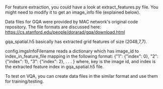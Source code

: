 For feature extraction, you could have a look at extract_features.py file. You might need to modify it to get an image_info file (explained below).  

Data files for GQA were provided by MAC network's original code repository. The file formats are discussed here: https://cs.stanford.edu/people/dorarad/gqa/download.html

gqa_spatial.h5 basically has extracted grid features of size (2048,7,7). 

config.imgsInfoFilename reads a dictionary which has image_id to index_in_feature_file mapping in the following format:
{"1": {"index": 0},
 "2": {"index": 1}, 
"3": {"index": 2},
.
.
.
}
where, key is the image id, and index is the extracted feature index in gqa_spatial.h5 file. 

To test on VQA, you can create data files in the similar format and use them for training/testing.
